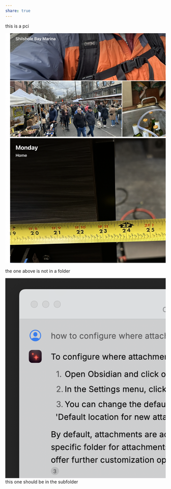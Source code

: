 ```yaml
---
share: true
---
```




this is a pci

![50](./CleanShot%202024-01-14%20at%2008.31.50@2x.png)

the one above is not in a folder

![25](./attachments/CleanShot%202024-01-14%20at%2008.32.23@2x.png)
this one should be in the subfolder